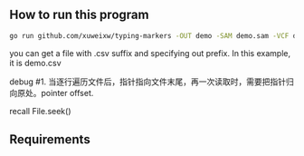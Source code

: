 ## How to run this program

```bash
go run github.com/xuweixw/typing-markers -OUT demo -SAM demo.sam -VCF demo.vcf
```

you can get a file with .csv suffix and specifying out prefix. In this example, it is demo.csv

debug #1. 当逐行遍历文件后，指针指向文件末尾，再一次读取时，需要把指针归向原处。pointer offset.

recall File.seek()


## Requirements
